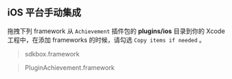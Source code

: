 ## iOS 平台手动集成
拖拽下列 framework 从 `Achievement` 插件包的 __plugins/ios__ 目录到你的 Xcode 工程中，在添加 frameworks 的时候，请勾选 `Copy items if needed` 。

> sdkbox.framework

> PluginAchievement.framework

